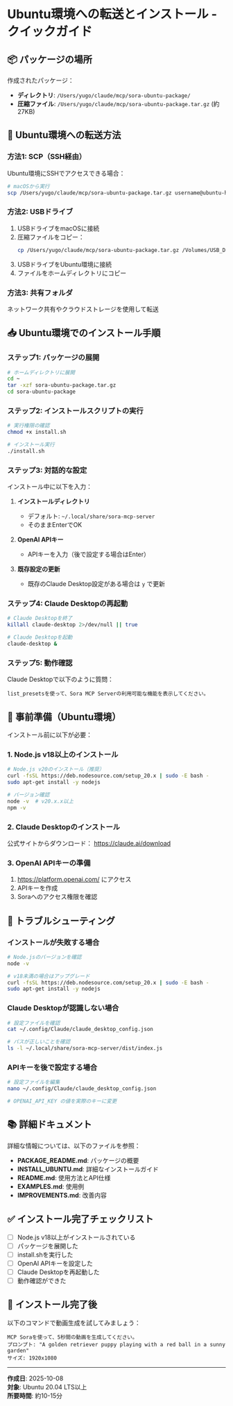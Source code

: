 # Ubuntu環境への転送とインストール - クイックガイド

## 📦 パッケージの場所

作成されたパッケージ：
- **ディレクトリ**: `/Users/yugo/claude/mcp/sora-ubuntu-package/`
- **圧縮ファイル**: `/Users/yugo/claude/mcp/sora-ubuntu-package.tar.gz` (約27KB)

## 🚀 Ubuntu環境への転送方法

### 方法1: SCP（SSH経由）

Ubuntu環境にSSHでアクセスできる場合：

```bash
# macOSから実行
scp /Users/yugo/claude/mcp/sora-ubuntu-package.tar.gz username@ubuntu-host:~/
```

### 方法2: USBドライブ

1. USBドライブをmacOSに接続
2. 圧縮ファイルをコピー：
   ```bash
   cp /Users/yugo/claude/mcp/sora-ubuntu-package.tar.gz /Volumes/USB_DRIVE/
   ```
3. USBドライブをUbuntu環境に接続
4. ファイルをホームディレクトリにコピー

### 方法3: 共有フォルダ

ネットワーク共有やクラウドストレージを使用して転送

## 📥 Ubuntu環境でのインストール手順

### ステップ1: パッケージの展開

```bash
# ホームディレクトリに展開
cd ~
tar -xzf sora-ubuntu-package.tar.gz
cd sora-ubuntu-package
```

### ステップ2: インストールスクリプトの実行

```bash
# 実行権限の確認
chmod +x install.sh

# インストール実行
./install.sh
```

### ステップ3: 対話的な設定

インストール中に以下を入力：

1. **インストールディレクトリ**
   - デフォルト: `~/.local/share/sora-mcp-server`
   - そのままEnterでOK

2. **OpenAI APIキー**
   - APIキーを入力（後で設定する場合はEnter）

3. **既存設定の更新**
   - 既存のClaude Desktop設定がある場合は `y` で更新

### ステップ4: Claude Desktopの再起動

```bash
# Claude Desktopを終了
killall claude-desktop 2>/dev/null || true

# Claude Desktopを起動
claude-desktop &
```

### ステップ5: 動作確認

Claude Desktopで以下のように質問：

```
list_presetsを使って、Sora MCP Serverの利用可能な機能を表示してください。
```

## 📝 事前準備（Ubuntu環境）

インストール前に以下が必要：

### 1. Node.js v18以上のインストール

```bash
# Node.js v20のインストール（推奨）
curl -fsSL https://deb.nodesource.com/setup_20.x | sudo -E bash -
sudo apt-get install -y nodejs

# バージョン確認
node -v  # v20.x.x以上
npm -v
```

### 2. Claude Desktopのインストール

公式サイトからダウンロード：
https://claude.ai/download

### 3. OpenAI APIキーの準備

1. https://platform.openai.com/ にアクセス
2. APIキーを作成
3. Soraへのアクセス権限を確認

## 🐛 トラブルシューティング

### インストールが失敗する場合

```bash
# Node.jsのバージョンを確認
node -v

# v18未満の場合はアップグレード
curl -fsSL https://deb.nodesource.com/setup_20.x | sudo -E bash -
sudo apt-get install -y nodejs
```

### Claude Desktopが認識しない場合

```bash
# 設定ファイルを確認
cat ~/.config/Claude/claude_desktop_config.json

# パスが正しいことを確認
ls -l ~/.local/share/sora-mcp-server/dist/index.js
```

### APIキーを後で設定する場合

```bash
# 設定ファイルを編集
nano ~/.config/Claude/claude_desktop_config.json

# OPENAI_API_KEY の値を実際のキーに変更
```

## 📚 詳細ドキュメント

詳細な情報については、以下のファイルを参照：

- **PACKAGE_README.md**: パッケージの概要
- **INSTALL_UBUNTU.md**: 詳細なインストールガイド
- **README.md**: 使用方法とAPI仕様
- **EXAMPLES.md**: 使用例
- **IMPROVEMENTS.md**: 改善内容

## ✅ インストール完了チェックリスト

- [ ] Node.js v18以上がインストールされている
- [ ] パッケージを展開した
- [ ] install.shを実行した
- [ ] OpenAI APIキーを設定した
- [ ] Claude Desktopを再起動した
- [ ] 動作確認ができた

## 🎉 インストール完了後

以下のコマンドで動画生成を試してみましょう：

```
MCP Soraを使って、5秒間の動画を生成してください。
プロンプト: "A golden retriever puppy playing with a red ball in a sunny garden"
サイズ: 1920x1080
```

---

**作成日**: 2025-10-08  
**対象**: Ubuntu 20.04 LTS以上  
**所要時間**: 約10-15分
